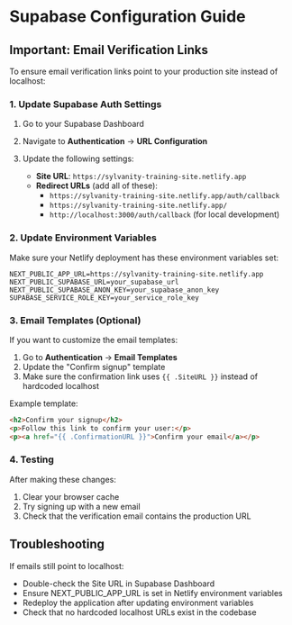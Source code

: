 # Supabase Configuration Guide

## Important: Email Verification Links

To ensure email verification links point to your production site instead of localhost:

### 1. Update Supabase Auth Settings

1. Go to your Supabase Dashboard
2. Navigate to **Authentication** → **URL Configuration**
3. Update the following settings:

   - **Site URL**: `https://sylvanity-training-site.netlify.app`
   - **Redirect URLs** (add all of these):
     - `https://sylvanity-training-site.netlify.app/auth/callback`
     - `https://sylvanity-training-site.netlify.app/`
     - `http://localhost:3000/auth/callback` (for local development)

### 2. Update Environment Variables

Make sure your Netlify deployment has these environment variables set:

```
NEXT_PUBLIC_APP_URL=https://sylvanity-training-site.netlify.app
NEXT_PUBLIC_SUPABASE_URL=your_supabase_url
NEXT_PUBLIC_SUPABASE_ANON_KEY=your_supabase_anon_key
SUPABASE_SERVICE_ROLE_KEY=your_service_role_key
```

### 3. Email Templates (Optional)

If you want to customize the email templates:

1. Go to **Authentication** → **Email Templates**
2. Update the "Confirm signup" template
3. Make sure the confirmation link uses `{{ .SiteURL }}` instead of hardcoded localhost

Example template:
```html
<h2>Confirm your signup</h2>
<p>Follow this link to confirm your user:</p>
<p><a href="{{ .ConfirmationURL }}">Confirm your email</a></p>
```

### 4. Testing

After making these changes:
1. Clear your browser cache
2. Try signing up with a new email
3. Check that the verification email contains the production URL

## Troubleshooting

If emails still point to localhost:
- Double-check the Site URL in Supabase Dashboard
- Ensure NEXT_PUBLIC_APP_URL is set in Netlify environment variables
- Redeploy the application after updating environment variables
- Check that no hardcoded localhost URLs exist in the codebase